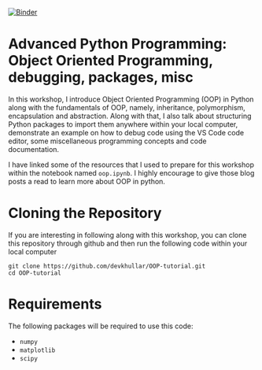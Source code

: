 [![Binder](https://mybinder.org/badge_logo.svg)](https://mybinder.org/v2/gh/devkhullar/OOP-tutorial.git/HEAD)
# Advanced Python Programming: Object Oriented Programming, debugging, packages, misc

In this workshop, I introduce Object Oriented Programming (OOP) in Python along with the fundamentals of OOP, namely, inheritance, polymorphism, encapsulation and abstraction. Along with that, I also talk about structuring Python packages to import them anywhere within your local computer, demonstrate an example on how to debug code using the VS Code code editor, some miscellaneous programming concepts and code documentation. 

I have linked some of the resources that I used to prepare for this workshop within the notebook named `oop.ipynb`. I highly encourage to give those blog posts a read to learn more about OOP in python. 

# Cloning the Repository
If you are interesting in following along with this workshop, you can clone this repository through github and then run the following code within your local computer
```
git clone https://github.com/devkhullar/OOP-tutorial.git
cd OOP-tutorial
```

# Requirements
The following packages will be required to use this code:
- `numpy`
- `matplotlib`
- `scipy`


